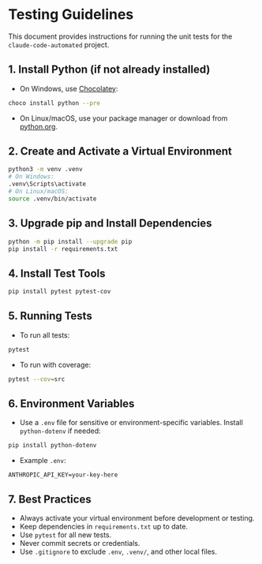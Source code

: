 # Testing Guidelines

This document provides instructions for running the unit tests for the
`claude-code-automated` project.

## 1. Install Python (if not already installed)

- On Windows, use [Chocolatey](https://chocolatey.org/):

```bash
choco install python --pre
```

- On Linux/macOS, use your package manager or download from
  [python.org](https://www.python.org/downloads/).

## 2. Create and Activate a Virtual Environment

```bash
python3 -m venv .venv
# On Windows:
.venv\Scripts\activate
# On Linux/macOS:
source .venv/bin/activate
```

## 3. Upgrade pip and Install Dependencies

```bash
python -m pip install --upgrade pip
pip install -r requirements.txt
```

## 4. Install Test Tools

```bash
pip install pytest pytest-cov
```

## 5. Running Tests

- To run all tests:

```bash
pytest
```

- To run with coverage:

```bash
pytest --cov=src
```

## 6. Environment Variables

- Use a `.env` file for sensitive or environment-specific variables. Install
  `python-dotenv` if needed:

```bash
pip install python-dotenv
```

- Example `.env`:

```env
ANTHROPIC_API_KEY=your-key-here
```

## 7. Best Practices

- Always activate your virtual environment before development or testing.
- Keep dependencies in `requirements.txt` up to date.
- Use `pytest` for all new tests.
- Never commit secrets or credentials.
- Use `.gitignore` to exclude `.env`, `.venv/`, and other local files.
